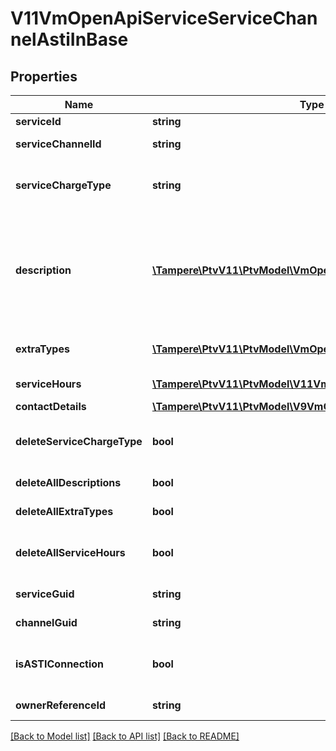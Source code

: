 # V11VmOpenApiServiceServiceChannelAstiInBase

## Properties
Name | Type | Description | Notes
------------ | ------------- | ------------- | -------------
**serviceId** | **string** | PTV service identifier. | [optional] 
**serviceChannelId** | **string** | PTV service channel identifier. | 
**serviceChargeType** | **string** | Service charge type. Possible values are: Chargeable, FreeOfCharge or Other. | [optional] 
**description** | [**\Tampere\PtvV11\PtvModel\VmOpenApiLocalizedListItem[]**](VmOpenApiLocalizedListItem.md) | List of localized service channel relationship descriptions. Possible type values are: Description, ChargeTypeAdditionalInfo. (Max.Length: 500 Description). (Max.Length: 500 ChargeTypeAdditionalInfo). | [optional] 
**extraTypes** | [**\Tampere\PtvV11\PtvModel\VmOpenApiExtraType[]**](VmOpenApiExtraType.md) | The extra types related to service and service channel connection. | [optional] 
**serviceHours** | [**\Tampere\PtvV11\PtvModel\V11VmOpenApiServiceHour[]**](V11VmOpenApiServiceHour.md) | List of connection related service hours. | [optional] 
**contactDetails** | [**\Tampere\PtvV11\PtvModel\V9VmOpenApiContactDetailsInBase**](V9VmOpenApiContactDetailsInBase.md) |  | [optional] 
**deleteServiceChargeType** | **bool** | Indicates if value for property ServiceChargeType should be deleted. | [optional] 
**deleteAllDescriptions** | **bool** | Indicates if all descriptions should be deleted. | [optional] 
**deleteAllExtraTypes** | **bool** | Indicates if all extra types should be deleted. | [optional] 
**deleteAllServiceHours** | **bool** | Gets or sets a value indicating whether all service hours should be delted. | [optional] 
**serviceGuid** | **string** | Gets or sets the service unique identifier. | [optional] 
**channelGuid** | **string** | Gets or sets the channel unique identifier. | [optional] 
**isASTIConnection** | **bool** | Indicates if connection between service and service channel is ASTI related. | [optional] 
**ownerReferenceId** | **string** | Contact details for connection. | [optional] 

[[Back to Model list]](../../README.md#documentation-for-models) [[Back to API list]](../../README.md#documentation-for-api-endpoints) [[Back to README]](../../README.md)

